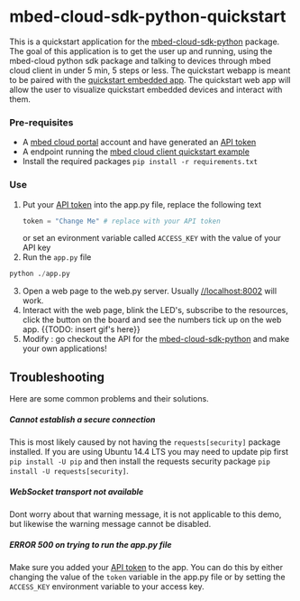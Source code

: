 # mbed-cloud-sdk-python-quickstart
This is a quickstart application for the [mbed-cloud-sdk-python](https://github.com/ARMmbed/mbed-cloud-sdk-python) package. 
The goal of this application is to get the user up and running, using the mbed-cloud python sdk package and talking to devices through mbed cloud client in under 5 min, 5 steps or less.
The quickstart webapp is meant to be paired with the [quickstart embedded app](https://github.com/mbartling/mbed-cloud-client-example/tree/simple-client-qs-ethernet). The quickstart web app will allow the user to visualize quickstart embedded devices and interact with them. 

### Pre-requisites
- A [mbed cloud portal](https://portal.mbedcloud.com/) account and have generated an [API token](https://portal.mbedcloud.com/access/keys)
- A endpoint running the [mbed cloud client quickstart example](https://github.com/mbartling/mbed-cloud-client-example/tree/simple-client-qs-ethernet)
- Install the required packages `pip install -r requirements.txt`

### Use
1. Put your [API token](https://portal.mbedcloud.com/access/keys) into the app.py file, replace the following text
    ```python
    token = "Change Me" # replace with your API token
    ```
    or set an evironment variable called `ACCESS_KEY` with the value of your API key
2. Run the `app.py` file
```python
python ./app.py
```
3. Open a web page to the web.py server. Usually [//localhost:8002](//localhost:8002) will work. 
4. Interact with the web page, blink the LED's, subscribe to the resources, click the button on the board and see the numbers tick up on the web app.
    {{TODO: insert gif's here}}
5. Modify : go checkout the API for the [mbed-cloud-sdk-python](https://github.com/ARMmbed/mbed-cloud-sdk-python) and make your own applications!


## Troubleshooting
Here are some common problems and their solutions.

##### Cannot establish a secure connection
This is most likely caused by not having the `requests[security]` package installed. If you are using Ubuntu 14.4 LTS you may need to update pip first `pip install -U pip` and then install the requests security package `pip install -U requests[security]`. 

##### WebSocket transport not available
Dont worry about that warning message, it is not applicable to this demo, but likewise the warning message cannot be disabled. 

##### ERROR 500 on trying to run the app.py file
Make sure you added your [API token](https://portal.mbedcloud.com/access/keys) to the app. You can do this by either changing the value of the `token` variable in the app.py file or by setting the `ACCESS_KEY` environment variable to your access key. 

